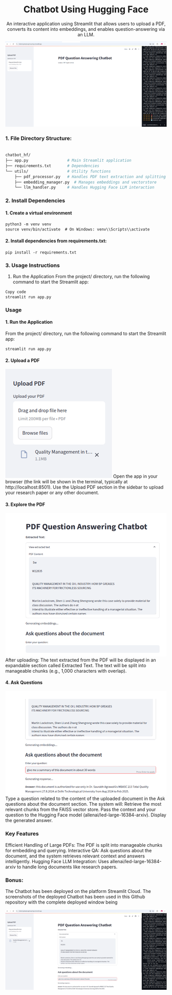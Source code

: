 <div align="center">

# Chatbot Using Hugging Face

An interactive application using Streamlit that allows users to upload a PDF, converts its content into embeddings, and enables question-answering via an LLM.

![Screenshot from 2025-01-08 02-39-27](Screenshot%20from%202025-01-08%2002-39-27.png)

</div>

### 1. File Directory Structure:
```bash

chatbot_hf/
├── app.py                 # Main Streamlit application
├── requirements.txt       # Dependencies
└── utils/                 # Utility functions
    ├── pdf_processor.py   # Handles PDF text extraction and splitting
    ├── embedding_manager.py  # Manages embeddings and vectorstore
    └── llm_handler.py     # Handles Hugging Face LLM interaction
```
### 2. Install Dependencies
#### 1. Create a virtual environment
```
python3 -m venv venv
source venv/bin/activate  # On Windows: venv\\Scripts\\activate
```
#### 2. Install dependencies from requirements.txt:
```
pip install -r requirements.txt
```
### 3. Usage Instructions
1. Run the Application
From the project/ directory, run the following command to start the Streamlit app:

```
Copy code
streamlit run app.py
```
### Usage
#### 1. Run the Application
From the project/ directory, run the following command to start the Streamlit app:

```
streamlit run app.py
```
#### 2. Upload a PDF
![Screenshot from 2025-01-08 02-40-37](Screenshot%20from%202025-01-08%2002-40-37.png)
Open the app in your browser (the link will be shown in the terminal, typically at http://localhost:8501).
Use the Upload PDF section in the sidebar to upload your research paper or any other document.

#### 3. Explore the PDF
![Screenshot from 2025-01-08 02-41-34](Screenshot%20from%202025-01-08%2002-41-34.png)
After uploading:
The text extracted from the PDF will be displayed in an expandable section called Extracted Text.
The text will be split into manageable chunks (e.g., 1,000 characters with overlap).

#### 4. Ask Questions
![Screenshot from 2025-01-08 02-45-49](Screenshot%20from%202025-01-08%2002-45-49.png)
Type a question related to the content of the uploaded document in the Ask questions about the document section.
The system will:
Retrieve the most relevant chunks from the FAISS vector store.
Pass the context and your question to the Hugging Face model (allenai/led-large-16384-arxiv).
Display the generated answer.

### Key Features
Efficient Handling of Large PDFs:
The PDF is split into manageable chunks for embedding and querying.
Interactive QA:
Ask questions about the document, and the system retrieves relevant context and answers intelligently.
Hugging Face LLM Integration:
Uses allenai/led-large-16384-arxiv to handle long documents like research papers.

### Bonus:
The Chatbot has been deployed on the platform Streamlit Cloud. The screenshots of the deployed Chatbot has been used in this Github repository with the complete deployed window being

![Bonus:](Screenshot%20from%202025-01-08%2002-46-19.png)

